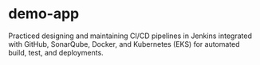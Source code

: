 # demo-app
Practiced designing and maintaining CI/CD pipelines in Jenkins integrated with  GitHub, SonarQube, Docker, and Kubernetes (EKS) for automated build, test, and  deployments.
